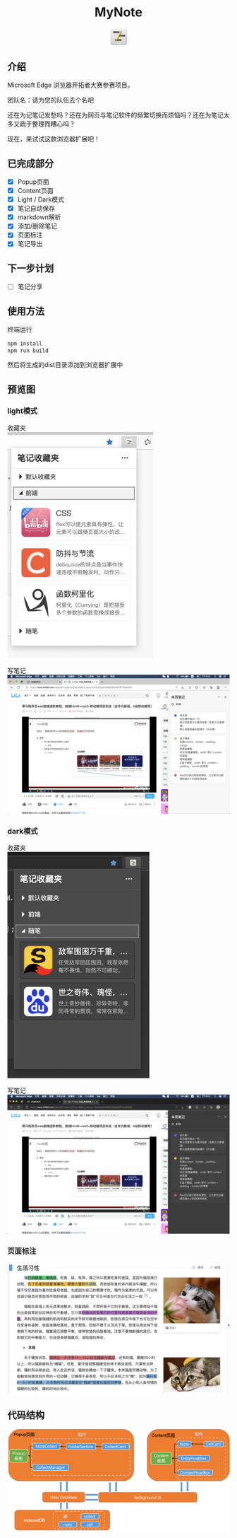 # <center> MyNote

<div align=center>
<img src="./src/entry/Icon-128.png" alt="logo" style="zoom: 30%" />
</div>

## 介绍

Microsoft Edge 浏览器开拓者大赛参赛项目。

团队名：请为您的队伍去个名吧

还在为记笔记发愁吗？还在为网页与笔记软件的频繁切换而烦恼吗？还在为笔记太多又疏于整理而糟心吗？

现在，来试试这款浏览器扩展吧！

## 已完成部分

- [x] Popup页面
- [x] Content页面
- [x] Light / Dark模式
- [x] 笔记自动保存
- [x] markdown解析
- [x] 添加/删除笔记
- [x] 页面标注
- [x] 笔记导出

## 下一步计划

- [ ] 笔记分享

## 使用方法

终端运行
```
npm install
npm run build
```
然后将生成的dist目录添加到浏览器扩展中

## 预览图

### light模式

收藏夹 \
<img src="./forshow/light%20popup.png" alt="light收藏夹" style="zoom:50%;" />

写笔记
![light写笔记](./forshow/light%20content.png)

### dark模式

收藏夹 \
<img src="./forshow/dark%20popup.png" alt="dark收藏夹" style="zoom:50%;" />

写笔记
![dark写笔记](./forshow/dark%20content.png)

### 页面标注

![页面标注](./forshow/focus.png)

## 代码结构

![代码结构](./forshow/code%20structure.png)

